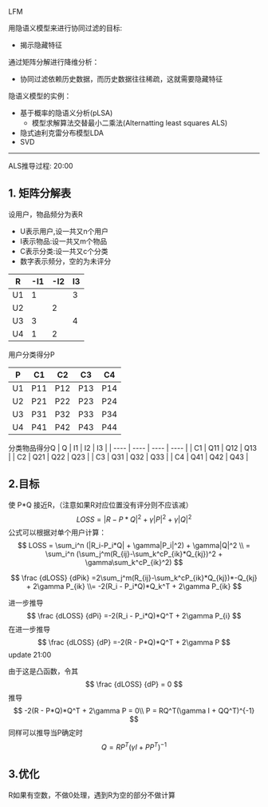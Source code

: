 LFM

用隐语义模型来进行协同过滤的目标:

- 揭示隐藏特征

通过矩阵分解进行降维分析：

- 协同过滤依赖历史数据，而历史数据往往稀疏，这就需要隐藏特征

隐语义模型的实例：

- 基于概率的隐语义分析(pLSA)
  - 模型求解算法交替最小二乘法(Alternatting least squares ALS)
- 隐式迪利克雷分布模型LDA
- SVD

---

ALS推导过程: 20:00

## 1. 矩阵分解表

设用户，物品频分为表R

- U表示用户,设一共又n个用户
- I表示物品:设一共又m个物品
- C表示分类:设一共又c个分类
- 数字表示频分，空的为未评分

| R    | -I1  | -I2  | I3   |
| ---- | ---- | ---- | ---- |
| U1   | 1    |      | 3    |
| U2   |      | 2    |      |
| U3   | 3    |      | 4    |
| U4   | 1    | 2    |      |

用户分类得分P

| P    | C1   | C2   | C3   | C4   |
| ---- | ---- | ---- | ---- | ---- |
| U1   | P11  | P12  | P13  | P14  |
| U2   | P21  | P22  | P23  | P24  |
| U3   | P31  | P32  | P33  | P34  |
| U4   | P41  | P42  | P43  | P44  |

分类物品得分Q
| Q    | I1   | I2   | I3   |
| ---- | ---- | ---- | ---- |
| C1   | Q11  | Q12  | Q13  |
| C2   | Q21  | Q22  | Q23  |
| C3   | Q31  | Q32  | Q33  |
| C4   | Q41  | Q42  | Q43  |

## 2.目标

使 P*Q 接近R，（注意如果R对应位置没有评分则不应该减）
$$
LOSS = |R-P*Q|^2 + \gamma |P|^2 + \gamma|Q|^2
$$
公式可以根据对单个用户计算：
$$
LOSS = \sum_i^n (|R_i-P_i*Q| + \gamma|P_i|^2) + \gamma|Q|^2 \\
	 = \sum_i^n (\sum_j^m(R_{ij}-\sum_k^cP_{ik}*Q_{kj})^2 + \gamma\sum_k^cP_{ik}^2)
$$

$$
\frac {dLOSS} {dPik} =2\sum_j^m(R_{ij}-\sum_k^cP_{ik}*Q_{kj})*-Q_{kj} + 2\gamma P_{ik}
\\= -2(R_i - P_i*Q)*Q_k^T + 2\gamma P_{ik}
$$

进一步推导
$$
\frac {dLOSS} {dPi} =-2(R_i - P_i*Q)*Q^T + 2\gamma P_{i}
$$
在进一步推导
$$
\frac {dLOSS} {dP} =-2(R - P*Q)*Q^T + 2\gamma P
$$
update 21:00

由于这是凸函数，令其
$$
\frac {dLOSS} {dP} = 0
$$
推导
$$
-2(R - P*Q)*Q^T + 2\gamma P = 0\\
P = RQ^T(\gamma I + QQ^T)^{-1}
$$
同样可以推导当P确定时
$$
Q=RP^T(\gamma I + PP^T)^{-1}
$$


## 3.优化

R如果有空数，不做0处理，遇到R为空的部分不做计算